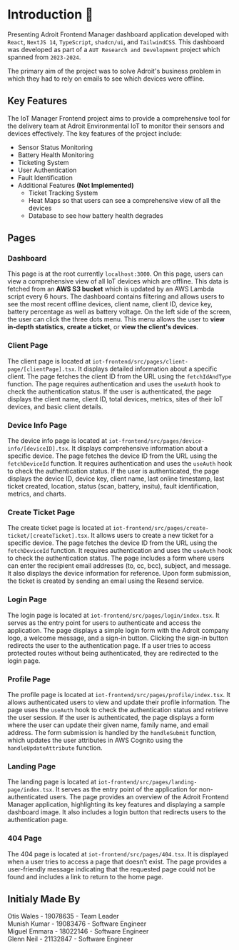 # Introduction 🎉

Presenting Adroit Frontend Manager dashboard application developed with `React`, `NextJS 14`, `TypeScript`, `shadcn/ui`, and `TailwindCSS`. This dashboard was developed as part of a `AUT Research and Development` project which spanned from `2023-2024`.

The primary aim of the project was to solve Adroit's business problem in which they had to rely on emails to see which devices were offline.

## Key Features

The IoT Manager Frontend project aims to provide a comprehensive tool for the delivery team at Adroit Environmental IoT to monitor their sensors and devices effectively. The key features of the project include:

- Sensor Status Monitoring
- Battery Health Monitoring
- Ticketing System
- User Authentication
- Fault Identification
- Additional Features **(Not Implemented)**
  - Ticket Tracking System
  - Heat Maps so that users can see a comprehensive view of all the devices
  - Database to see how battery health degrades

## Pages

### Dashboard

This page is at the root currently `localhost:3000`. On this page, users can view a comprehensive view of all IoT devices which are offline. This data is fetched from an **AWS S3 bucket** which is updated by an AWS Lambda script every 6 hours. The dashboard contains filtering and allows users to see the most recent offline devices, client name, client ID, device key, battery percentage as well as battery voltage. On the left side of the screen, the user can click the three dots menu. This menu allows the user to **view in-depth statistics**, **create a ticket**, or **view the client's devices**.

### Client Page

The client page is located at `iot-frontend/src/pages/client-page/[clientPage].tsx`. It displays detailed information about a specific client. The page fetches the client ID from the URL using the `fetchIdAndType` function. The page requires authentication and uses the `useAuth` hook to check the authentication status. If the user is authenticated, the page displays the client name, client ID, total devices, metrics, sites of their IoT devices, and basic client details.

### Device Info Page

The device info page is located at `iot-frontend/src/pages/device-info/[deviceID].tsx`. It displays comprehensive information about a specific device. The page fetches the device ID from the URL using the `fetchDeviceId` function. It requires authentication and uses the `useAuth` hook to check the authentication status. If the user is authenticated, the page displays the device ID, device key, client name, last online timestamp, last ticket created, location, status (scan, battery, insitu), fault identification, metrics, and charts.

### Create Ticket Page

The create ticket page is located at `iot-frontend/src/pages/create-ticket/[createTicket].tsx`. It allows users to create a new ticket for a specific device. The page fetches the device ID from the URL using the `fetchDeviceId` function. It requires authentication and uses the `useAuth` hook to check the authentication status. The page includes a form where users can enter the recipient email addresses (to, cc, bcc), subject, and message. It also displays the device information for reference. Upon form submission, the ticket is created by sending an email using the Resend service.

### Login Page

The login page is located at `iot-frontend/src/pages/login/index.tsx`. It serves as the entry point for users to authenticate and access the application. The page displays a simple login form with the Adroit company logo, a welcome message, and a sign-in button. Clicking the sign-in button redirects the user to the authentication page. If a user tries to access protected routes without being authenticated, they are redirected to the login page.

### Profile Page

The profile page is located at `iot-frontend/src/pages/profile/index.tsx`. It allows authenticated users to view and update their profile information. The page uses the `useAuth` hook to check the authentication status and retrieve the user session. If the user is authenticated, the page displays a form where the user can update their given name, family name, and email address. The form submission is handled by the `handleSubmit` function, which updates the user attributes in AWS Cognito using the `handleUpdateAttribute` function.

### Landing Page

The landing page is located at `iot-frontend/src/pages/landing-page/index.tsx`. It serves as the entry point of the application for non-authenticated users. The page provides an overview of the Adroit Frontend Manager application, highlighting its key features and displaying a sample dashboard image. It also includes a login button that redirects users to the authentication page.

### 404 Page

The 404 page is located at `iot-frontend/src/pages/404.tsx`. It is displayed when a user tries to access a page that doesn't exist. The page provides a user-friendly message indicating that the requested page could not be found and includes a link to return to the home page.

## Initialy Made By

Otis Wales - 19078635 - Team Leader
<br>
Munish Kumar - 19083476 - Software Engineer
<br>
Miguel Emmara - 18022146 - Software Engineer
<br>
Glenn Neil - 21132847 - Software Engineer
